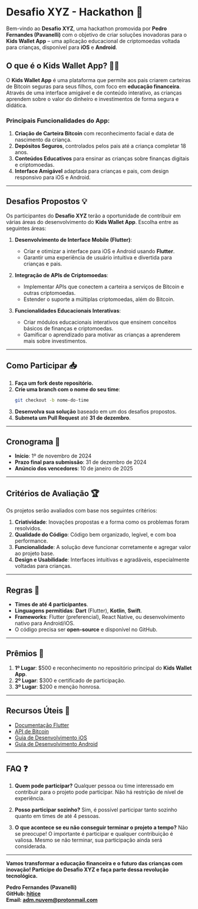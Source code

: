 # Desafio XYZ - Hackathon 🚀

Bem-vindo ao **Desafio XYZ**, uma hackathon promovida por **Pedro Fernandes (Pavanelli)** com o objetivo de criar soluções inovadoras para o **Kids Wallet App** – uma aplicação educacional de criptomoedas voltada para crianças, disponível para **iOS** e **Android**.

## O que é o Kids Wallet App? 👶💼
O **Kids Wallet App** é uma plataforma que permite aos pais criarem carteiras de Bitcoin seguras para seus filhos, com foco em **educação financeira**. Através de uma interface amigável e de conteúdo interativo, as crianças aprendem sobre o valor do dinheiro e investimentos de forma segura e didática.

### Principais Funcionalidades do App:
1. **Criação de Carteira Bitcoin** com reconhecimento facial e data de nascimento da criança.
2. **Depósitos Seguros**, controlados pelos pais até a criança completar 18 anos.
3. **Conteúdos Educativos** para ensinar as crianças sobre finanças digitais e criptomoedas.
4. **Interface Amigável** adaptada para crianças e pais, com design responsivo para iOS e Android.

---

## Desafios Propostos 💡

Os participantes do **Desafio XYZ** terão a oportunidade de contribuir em várias áreas do desenvolvimento do **Kids Wallet App**. Escolha entre as seguintes áreas:

1. **Desenvolvimento de Interface Mobile (Flutter)**:
   - Criar e otimizar a interface para iOS e Android usando **Flutter**.
   - Garantir uma experiência de usuário intuitiva e divertida para crianças e pais.
   
2. **Integração de APIs de Criptomoedas**:
   - Implementar APIs que conectem a carteira a serviços de Bitcoin e outras criptomoedas.
   - Estender o suporte a múltiplas criptomoedas, além do Bitcoin.

3. **Funcionalidades Educacionais Interativas**:
   - Criar módulos educacionais interativos que ensinem conceitos básicos de finanças e criptomoedas.
   - Gamificar o aprendizado para motivar as crianças a aprenderem mais sobre investimentos.

---

## Como Participar 📥

1. **Faça um fork deste repositório.**
2. **Crie uma branch com o nome do seu time**:
   ```bash
   git checkout -b nome-do-time
   ```
3. **Desenvolva sua solução** baseado em um dos desafios propostos.
4. **Submeta um Pull Request** até **31 de dezembro**.

---

## Cronograma 📅

- **Início**: 1º de novembro de 2024
- **Prazo final para submissão**: 31 de dezembro de 2024
- **Anúncio dos vencedores**: 10 de janeiro de 2025

---

## Critérios de Avaliação 🏆

Os projetos serão avaliados com base nos seguintes critérios:

1. **Criatividade**: Inovações propostas e a forma como os problemas foram resolvidos.
2. **Qualidade do Código**: Código bem organizado, legível, e com boa performance.
3. **Funcionalidade**: A solução deve funcionar corretamente e agregar valor ao projeto base.
4. **Design e Usabilidade**: Interfaces intuitivas e agradáveis, especialmente voltadas para crianças.

---

## Regras 📜

- **Times de até 4 participantes**.
- **Linguagens permitidas**: **Dart** (Flutter), **Kotlin**, **Swift**.
- **Frameworks**: Flutter (preferencial), React Native, ou desenvolvimento nativo para Android/iOS.
- O código precisa ser **open-source** e disponível no GitHub.

---

## Prêmios 🏅

1. **1º Lugar**: $500 e reconhecimento no repositório principal do **Kids Wallet App**.
2. **2º Lugar**: $300 e certificado de participação.
3. **3º Lugar**: $200 e menção honrosa.

---

## Recursos Úteis 🔧

- [Documentação Flutter](https://flutter.dev/docs)
- [API de Bitcoin](https://www.blockchain.com/api)
- [Guia de Desenvolvimento iOS](https://developer.apple.com/documentation/)
- [Guia de Desenvolvimento Android](https://developer.android.com/docs)

---

## FAQ ❓

1. **Quem pode participar?**
   Qualquer pessoa ou time interessado em contribuir para o projeto pode participar. Não há restrição de nível de experiência.

2. **Posso participar sozinho?**
   Sim, é possível participar tanto sozinho quanto em times de até 4 pessoas.

3. **O que acontece se eu não conseguir terminar o projeto a tempo?**
   Não se preocupe! O importante é participar e qualquer contribuição é valiosa. Mesmo se não terminar, sua participação ainda será considerada.

---

**Vamos transformar a educação financeira e o futuro das crianças com inovação! Participe do Desafio XYZ e faça parte dessa revolução tecnológica.**

**Pedro Fernandes (Pavanelli)**  
**GitHub: [hitice](https://github.com/hitice)**  
**Email: adm.nuvem@protonmail.com**

